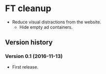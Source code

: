 # FT cleanup

- Reduce visual distractions from the website.
  - Hide empty ad containers.

## Version history

### Version 0.1 (2016-11-13)

- First release.

